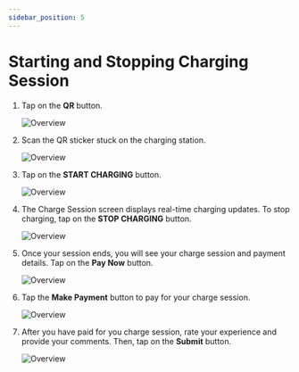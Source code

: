 ```yaml
---
sidebar_position: 5
---
```

# Starting and Stopping Charging Session
1. Tap on the **QR** button.

	![Overview](img/QR.png)
2. Scan the QR sticker stuck on the charging station.

	![Overview](img/ScanQR.jpg)
3. Tap on the **START CHARGING** button.

	![Overview](img/StartCharging.png)

4. The Charge Session screen displays real-time charging updates. To stop charging, tap on the **STOP CHARGING** button.

	![Overview](img/Charge9.png)
5. Once your session ends, you will see your charge session and payment details. Tap on the **Pay Now** button.

	![Overview](img/Charge6.png)
6. Tap the **Make Payment** button to pay for your charge session.

	![Overview](img/Charge7.png)

7. After you have paid for you charge session, rate your experience and provide your comments. Then, tap on the **Submit** button.

	![Overview](img/Charge8.png)